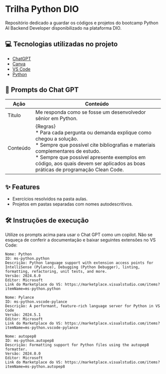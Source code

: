 # Trilha Python DIO

Repositório dedicado a guardar os códigos e projetos do bootcamp Python AI Backend Developer disponibilizado na plataforma DIO.

## 💻 Tecnologias utilizadas no projeto

- [ChatGPT](https://chat.openai.com/) 
- [Canva](https://www.canva.com/pt_br/)
- [VS Code](https://code.visualstudio.com/)
- [Python](https://peps.python.org/pep-0008/)

## 🧠 Prompts do Chat GPT

|Ação    | Conteúdo|
|--------|---------|
| Título | Me responda como se fosse um desenvolvedor sênior em Python.|
|Conteúdo | {Regras} <br> * Para cada pergunta ou demanda explique como chegou a solução.<br> * Sempre que possível cite bibliografias e materiais complementares de estudo.<br> * Sempre que possível apresente exemplos em código, aos quais devem ser aplicados as boas práticas de programação Clean Code.|

## ✨ Features

- Exercícios resolvidos na pasta aulas.
- Projetos em pastas separadas com nomes autodescritivos.

## 🛠️ Instruções de execução

Utilize os prompts acima para usar o Chat GPT como um copilot. Não se esqueça de 
conferir a documentação e baixar seguintes extensões no VS Code:

```
Nome: Python
ID: ms-python.python
Descrição: Python language support with extension access points for IntelliSense (Pylance), Debugging (Python Debugger), linting, formatting, refactoring, unit tests, and more.
Versão: 2024.6.0
Editor: Microsoft
Link do Marketplace do VS: https://marketplace.visualstudio.com/items?itemName=ms-python.python
```

```
Nome: Pylance
ID: ms-python.vscode-pylance
Descrição: A performant, feature-rich language server for Python in VS Code
Versão: 2024.5.1
Editor: Microsoft
Link do Marketplace do VS: https://marketplace.visualstudio.com/items?itemName=ms-python.vscode-pylance
```

```
Nome: autopep8
ID: ms-python.autopep8
Descrição: Formatting support for Python files using the autopep8 formatter.
Versão: 2024.0.0
Editor: Microsoft
Link do Marketplace do VS: https://marketplace.visualstudio.com/items?itemName=ms-python.autopep8
```


